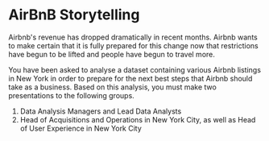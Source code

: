 # AirBnB Storytelling

Airbnb's revenue has dropped dramatically in recent months. Airbnb wants to make certain that it is fully prepared for this change now that restrictions have begun to be lifted and people have begun to travel more.

You have been asked to analyse a dataset containing various Airbnb listings in New York in order to prepare for the next best steps that Airbnb should take as a business. Based on this analysis, you must make two presentations to the following groups.

1. Data Analysis Managers and Lead Data Analysts
2. Head of Acquisitions and Operations in New York City, as well as Head of User Experience in New York City
